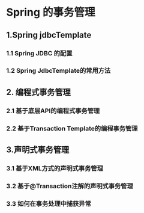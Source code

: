 # Spring 的事务管理
## 1.Spring jdbcTemplate
### 1.1 Spring JDBC 的配置
### 1.2 Spring JdbcTemplate的常用方法
## 2. 编程式事务管理
### 2.1 基于底层API的编程式事务管理
### 2.2 基于Transaction Template的编程事务管理
## 3.声明式事务管理
### 3.1 基于XML方式的声明式事务管理
### 3.2 基于@Transaction注解的声明式事务管理
### 3.3 如何在事务处理中捕获异常

